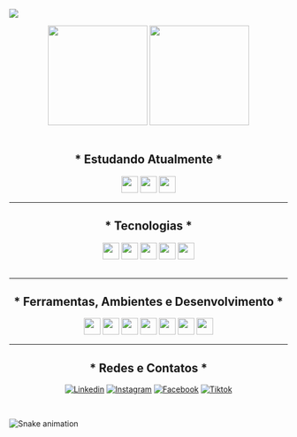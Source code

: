 
<a href="#" target="_blank"><img align="center" src="https://i.im.ge/2023/06/21/iKuasr.Banner.png"/><a/>

 <div align="center">

<img height="180em" src="https://github-readme-stats.vercel.app/api?username=Iglesias18&show_icons=true&theme=radical">
<img height="180em" src="https://github-readme-stats.vercel.app/api/top-langs/?username=Iglesias18&layout=compact&langs_count=7&theme=radical">
<br><br>

<h2 align="center">  * Estudando Atualmente * </h2>

<div align="center">
  <img height="30px" src="https://img.shields.io/badge/JavaScript-F7DF1E?style=for-the-badge&logo=javascript&logoColor=black" >
  <img height="30px" src="https://img.shields.io/badge/React-20232A?style=for-the-badge&logo=react&logoColor=61DAFB" />
  <img height="30px" src="https://img.shields.io/badge/TypeScript-007ACC?style=for-the-badge&logo=typescript&logoColor=white" >

</div>
</div>
<hr />


<h2 align="center"> * Tecnologias * </h2>

<div align="center">

  <img src="https://img.shields.io/badge/HTML5-E34F26?style=for-the-badge&logo=html5&logoColor=white" height="30px">
  <img src="https://img.shields.io/badge/CSS3-1572B6?style=for-the-badge&logo=css3&logoColor=white" height="30px">
  <img src="https://img.shields.io/badge/JavaScript-F7DF1E?style=for-the-badge&logo=javascript&logoColor=black" height="30px">
  <img src="https://img.shields.io/badge/Git-E34F26?style=for-the-badge&logo=git&logoColor=white" height="30px">
  <img src="https://img.shields.io/badge/MySQL-00000F?style=for-the-badge&logo=mysql&logoColor=white" height="30px">

</div>

 <br />

<hr />

<h2 align="center"> * Ferramentas, Ambientes e Desenvolvimento * </h2>

<div align="center">
  <img height="30px" src="https://img.shields.io/badge/Visual%20Studio%20Code-0078d7.svg?style=for-the-badge&logo=visual-studio-code&logoColor=white" />
  <img height="30px" src="https://img.shields.io/badge/-figma-0D1117?style=for-the-badge&logo=figma&labelColor=0D1117" />
  <img height="30px" src="https://img.shields.io/badge/Notion-%23000000.svg?style=for-the-badge&logo=notion&logoColor=white" />
  <img height="30px" src="https://img.shields.io/badge/Canva-%2300C4CC.svg?style=for-the-badge&logo=Canva&logoColor=white" />
  <img height="30px" src="https://img.shields.io/badge/gimp-5C5543?style=for-the-badge&logo=gimp&logoColor=white" />
  <img height="30px" src="https://img.shields.io/badge/Adobe%20Photoshop-31A8FF?style=for-the-badge&logo=Adobe%20Photoshop&logoColor=black" />
  <img height="30px" src="https://img.shields.io/badge/GitHub-100000?style=for-the-badge&logo=github&logoColor=white" />

</div>

<hr />

<h2 align="center"> * Redes e Contatos * </h2>

<div align="center">

[![Linkedin](https://img.shields.io/badge/LinkedIn-0077B5?style=for-the-badge&logo=linkedin&logoColor=white)](https://www.linkedin.com/in/%C3%ADris-grego-iglesias-280826226/)
[![Instagram](https://img.shields.io/badge/-Instagram-%23E4405F?style=for-the-badge&logo=instagram&logoColor=white)](https://www.instagram.com/iris_iglesias18/)
[![Facebook](https://img.shields.io/badge/Facebook-1877F2?style=for-the-badge&logo=facebook&logoColor=white)](https://www.facebook.com/iris.iglesias.7)
[![Tiktok](https://img.shields.io/badge/TikTok-000000?style=for-the-badge&logo=tiktok&logoColor=white)](https://www.tiktok.com/@irisiglesias34)

</div>
<tr />
<br />
  
  ![Snake animation](https://github.com/Iglesias18/Iglesias18/blob/output/github-contribution-grid-snake.svg)


